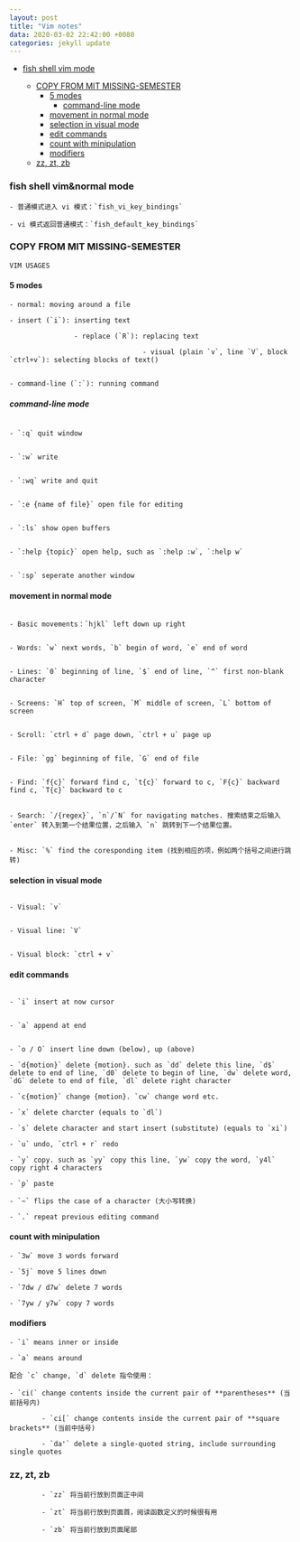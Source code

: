 ```yaml
---
layout: post
title: "Vim notes"
data: 2020-03-02 22:42:00 +0080
categories: jekyll update
---
```


<!-- TOC -->

- [fish shell vim mode](#fish-shell-vim&normal-mode)
    - [COPY FROM MIT MISSING-SEMESTER](#copy-from-mit-missing-semester)
        - [5 modes](#5-modes)
            - [command-line mode](#command-line-mode)
        - [movement in normal mode](#movement-in-normal-mode)
        - [selection in visual mode](#selection-in-visual-mode)
        - [edit commands](#edit-commands)
        - [count with minipulation](#count-with-minipulation)
        - [modifiers](#modifiers)
    - [zz, zt, zb](#zz-zt-zb)

    <!-- /TOC -->

### fish shell vim&normal mode

    - 普通模式进入 vi 模式：`fish_vi_key_bindings`

    - vi 模式返回普通模式：`fish_default_key_bindings`

### COPY FROM MIT MISSING-SEMESTER

    VIM USAGES

#### 5 modes

    - normal: moving around a file

    - insert (`i`): inserting text 

                    - replace (`R`): replacing text

                                     - visual (plain `v`, line `V`, block `ctrl+v`): selecting blocks of text()

                                                                                     - command-line (`:`): running command

##### command-line mode

                                                                                                           - `:q` quit window

                                                                                                           - `:w` write

                                                                                                           - `:wq` write and quit

                                                                                                           - `:e {name of file}` open file for editing

                                                                                                           - `:ls` show open buffers

                                                                                                           - `:help {topic}` open help, such as `:help :w`, `:help w`

                                                                                                           - `:sp` seperate another window

#### movement in normal mode

                                                                                                           - Basic movements：`hjkl` left down up right

                                                                                                           - Words: `w` next words, `b` begin of word, `e` end of word

                                                                                                           - Lines: `0` beginning of line, `$` end of line, `^` first non-blank character

                                                                                                           - Screens: `H` top of screen, `M` middle of screen, `L` bottom of screen

                                                                                                           - Scroll: `ctrl + d` page down, `ctrl + u` page up

                                                                                                           - File: `gg` beginning of file, `G` end of file

                                                                                                           - Find: `f{c}` forward find c, `t{c}` forward to c, `F{c}` backward find c, `T{c}` backward to c

                                                                                                           - Search: `/{regex}`, `n`/`N` for navigating matches. 搜索结束之后输入 `enter` 转入到第一个结果位置，之后输入 `n` 跳转到下一个结果位置。

                                                                                                           - Misc: `%` find the coresponding item (找到相应的项，例如两个括号之间进行跳转)

#### selection in visual mode

                                                                                                           - Visual: `v`

                                                                                                           - Visual line: `V`

                                                                                                           - Visual block: `ctrl + v`

#### edit commands

                                                                                                           - `i` insert at now cursor

                                                                                                           - `a` append at end

                                                                                                           - `o / O` insert line down (below), up (above)

    - `d{motion}` delete {motion}. such as `dd` delete this line, `d$` delete to end of line, `d0` delete to begin of line, `dw` delete word, `dG` delete to end of file, `dl` delete right character

    - `c{motion}` change {motion}. `cw` change word etc.

    - `x` delete charcter (equals to `dl`)

    - `s` delete character and start insert (substitute) (equals to `xi`)

    - `u` undo, `ctrl + r` redo

    - `y` copy. such as `yy` copy this line, `yw` copy the word, `y4l` copy right 4 characters

    - `p` paste

    - `~` flips the case of a character (大小写转换)

    - `.` repeat previous editing command

#### count with minipulation

    - `3w` move 3 words forward

    - `5j` move 5 lines down

    - `7dw / d7w` delete 7 words

    - `7yw / y7w` copy 7 words

#### modifiers

    - `i` means inner or inside

    - `a` means around

    配合 `c` change, `d` delete 指令使用：

    - `ci(` change contents inside the current pair of **parentheses** (当前括号内)

            - `ci[` change contents inside the current pair of **square brackets** (当前中括号)

            - `da'` delete a single-quoted string, include surrounding single quotes

### zz, zt, zb

            - `zz` 将当前行放到页面正中间

            - `zt` 将当前行放到页面首，阅读函数定义的时候很有用

            - `zb` 将当前行放到页面尾部
